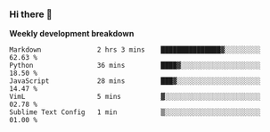 ### Hi there 👋


**Weekly development breakdown**

<!--START_SECTION:waka-->
```text
Markdown              2 hrs 3 mins    ███████████████▓░░░░░░░░░   62.63 % 
Python                36 mins         ████▓░░░░░░░░░░░░░░░░░░░░   18.50 % 
JavaScript            28 mins         ███▓░░░░░░░░░░░░░░░░░░░░░   14.47 % 
VimL                  5 mins          ▓░░░░░░░░░░░░░░░░░░░░░░░░   02.78 % 
Sublime Text Config   1 min           ▒░░░░░░░░░░░░░░░░░░░░░░░░   01.00 % 
```
<!--END_SECTION:waka-->
